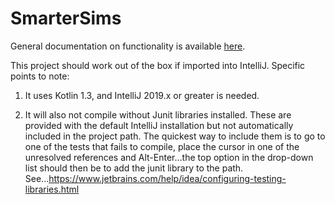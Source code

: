 # SmarterSims
General documentation on functionality is available [here](https://docs.google.com/document/d/1zVXV5NJ-CwM_Y8R8tNk3xYZrZa9kqxAG2ndL4YRpooE/edit?usp=sharing).

This project should work out of the box if imported into IntelliJ. Specific points to note:

1) It uses Kotlin 1.3, and IntelliJ 2019.x or greater is needed.

2) It will also not compile without Junit libraries installed. 
These are provided with the default IntelliJ installation but not automatically included in the project path. 
The quickest way to include them is to go to one of the tests that fails to compile, place the cursor in one of the unresolved references and Alt-Enter...the top option in the drop-down list should then be to add the junit library to the path.
See...https://www.jetbrains.com/help/idea/configuring-testing-libraries.html
